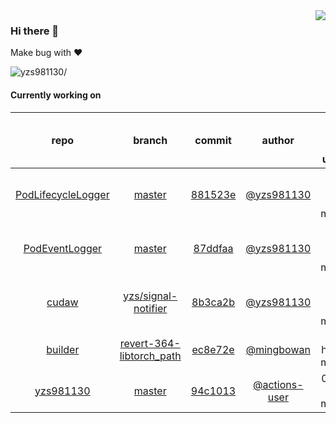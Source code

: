 <img align="right" src="https://github-readme-stats.vercel.app/api?username=yzs981130&show_icons=true&hide_title=true" />

### Hi there 👋


Make bug with ❤️

<p align="left"> <img src=https://komarev.com/ghpvc/?username=yzs981130 alt=yzs981130/> </p>


<!--
**yzs981130/yzs981130** is a ✨ _special_ ✨ repository because its `README.md` (this file) appears on your GitHub profile.

Here are some ideas to get you started:

- 🔭 I’m currently working on ...
- 🌱 I’m currently learning ...
- 👯 I’m looking to collaborate on ...
- 🤔 I’m looking for help with ...
- 💬 Ask me about ...
- 📫 How to reach me: ...
- 😄 Pronouns: ...
- ⚡ Fun fact: ...
-->

#### Currently working on


| repo | branch | commit | author | time since last update | language |
|:---:|:---:|:---:|:---:|:---:|:---:|
| [PodLifecycleLogger](https://github.com/yzs981130/PodLifecycleLogger) | [master](https://github.com/yzs981130/PodLifecycleLogger/tree/master) |[881523e](https://github.com/yzs981130/PodLifecycleLogger/commit/881523e3d1ced83fd75f7fb3030f12f09a86d86d) | [@yzs981130](https://github.com/yzs981130) |82 hours 37 minutes | ![](https://img.shields.io/badge/language-Go-default.svg?style=flat-square)|
| [PodEventLogger](https://github.com/yzs981130/PodEventLogger) | [master](https://github.com/yzs981130/PodEventLogger/tree/master) |[87ddfaa](https://github.com/yzs981130/PodEventLogger/commit/87ddfaadfe639d07df38cdfa7087c452ebcecc6b) | [@yzs981130](https://github.com/yzs981130) |88 hours 36 minutes | ![](https://img.shields.io/badge/language-Go-default.svg?style=flat-square)|
| [cudaw](https://github.com/yzs981130/cudaw) | [yzs/signal-notifier](https://github.com/yzs981130/cudaw/tree/yzs/signal-notifier) |[8b3ca2b](https://github.com/yzs981130/cudaw/commit/8b3ca2bb967397913f815d7c15d5dbab5b99b944) | [@yzs981130](https://github.com/yzs981130) |424 hours 31 minutes | ![](https://img.shields.io/badge/language-C-default.svg?style=flat-square)|
| [builder](https://github.com/yzs981130/builder) | [revert-364-libtorch_path](https://github.com/yzs981130/builder/tree/revert-364-libtorch_path) |[ec8e72e](https://github.com/yzs981130/builder/commit/ec8e72ee3e37ebf12606fd23b18846433c06c011) | [@mingbowan](https://github.com/mingbowan) |509 hours 8 minutes | ![](https://img.shields.io/badge/language-Shell-default.svg?style=flat-square)|
| [yzs981130](https://github.com/yzs981130/yzs981130) | [master](https://github.com/yzs981130/yzs981130/tree/master) |[94c1013](https://github.com/yzs981130/yzs981130/commit/94c10136bee945a4f62ccafb2ac8abbbc0ae19ef) | [@actions-user](https://github.com/actions-user) |0 hours 10 minutes | ![](https://img.shields.io/badge/language-Go-default.svg?style=flat-square)|
